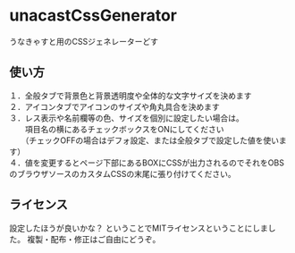 # unacastCssGenerator
うなきゃすと用のCSSジェネレーターどす

## 使い方
１．全般タブで背景色と背景透明度や全体的な文字サイズを決めます  
２．アイコンタブでアイコンのサイズや角丸具合を決めます  
３．レス表示や名前欄等の色、サイズを個別に設定したい場合は。  
　　項目名の横にあるチェックボックスをONにしてください  
　　（チェックOFFの場合はデフォ設定、または全般タブで設定した値を使います）  
４．値を変更するとページ下部にあるBOXにCSSが出力されるのでそれをOBSのブラウザソースのカスタムCSSの末尾に張り付けてください。  


## ライセンス
設定したほうが良いかな？
ということでMITライセンスということにしました。
複製・配布・修正はご自由にどうぞ。
